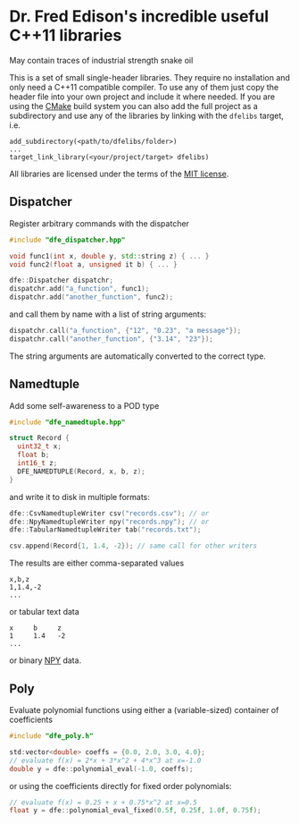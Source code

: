 Dr. Fred Edison's incredible useful C++11 libraries
===================================================
May contain traces of industrial strength snake oil

This is a set of small single-header libraries. They require no installation
and only need a C++11 compatible compiler. To use any of them just copy the
header file into your own project and include it where needed.
If you are using the [CMake][cmake] build system you can also add the full
project as a subdirectory and use any of the libraries by linking with
the `dfelibs` target, i.e.

    add_subdirectory(<path/to/dfelibs/folder>)
    ...
    target_link_library(<your/project/target> dfelibs)

All libraries are licensed under the terms of the [MIT license][mit_license].

Dispatcher
----------

Register arbitrary commands with the dispatcher

```cpp
#include "dfe_dispatcher.hpp"

void func1(int x, double y, std::string z) { ... }
void func2(float a, unsigned it b) { ... }

dfe::Dispatcher dispatchr;
dispatchr.add("a_function", func1);
dispatchr.add("another_function", func2);
```

and call them by name with a list of string arguments:

```cpp
dispatchr.call("a_function", {"12", "0.23", "a message"});
dispatchr.call("another_function", {"3.14", "23"});
```

The string arguments are automatically converted to the correct type.

Namedtuple
----------

Add some self-awareness to a POD type

```cpp
#include "dfe_namedtuple.hpp"

struct Record {
  uint32_t x;
  float b;
  int16_t z;
  DFE_NAMEDTUPLE(Record, x, b, z);
}
```

and write it to disk in multiple formats:

```cpp
dfe::CsvNamedtupleWriter csv("records.csv"); // or
dfe::NpyNamedtupleWriter npy("records.npy"); // or
dfe::TabularNamedtupleWriter tab("records.txt");

csv.append(Record{1, 1.4, -2}); // same call for other writers
```

The results are either comma-separated values

    x,b,z
    1,1.4,-2
    ...

or tabular text data

    x     b     z
    1     1.4   -2
    ...

or binary [NPY][npy] data.

Poly
----

Evaluate polynomial functions using either a (variable-sized) container
of coefficients

```cpp
#include "dfe_poly.h"

std:vector<double> coeffs = {0.0, 2.0, 3.0, 4.0};
// evaluate f(x) = 2*x + 3*x^2 + 4*x^3 at x=-1.0
double y = dfe::polynomial_eval(-1.0, coeffs);
```

or using the coefficients directly for fixed order polynomials:

```cpp
// evaluate f(x) = 0.25 + x + 0.75*x^2 at x=0.5
float y = dfe::polynomial_eval_fixed(0.5f, 0.25f, 1.0f, 0.75f);
```


[cmake]: https://www.cmake.org
[mit_license]: https://opensource.org/licenses/MIT
[npy]: https://docs.scipy.org/doc/numpy/neps/npy-format.html
